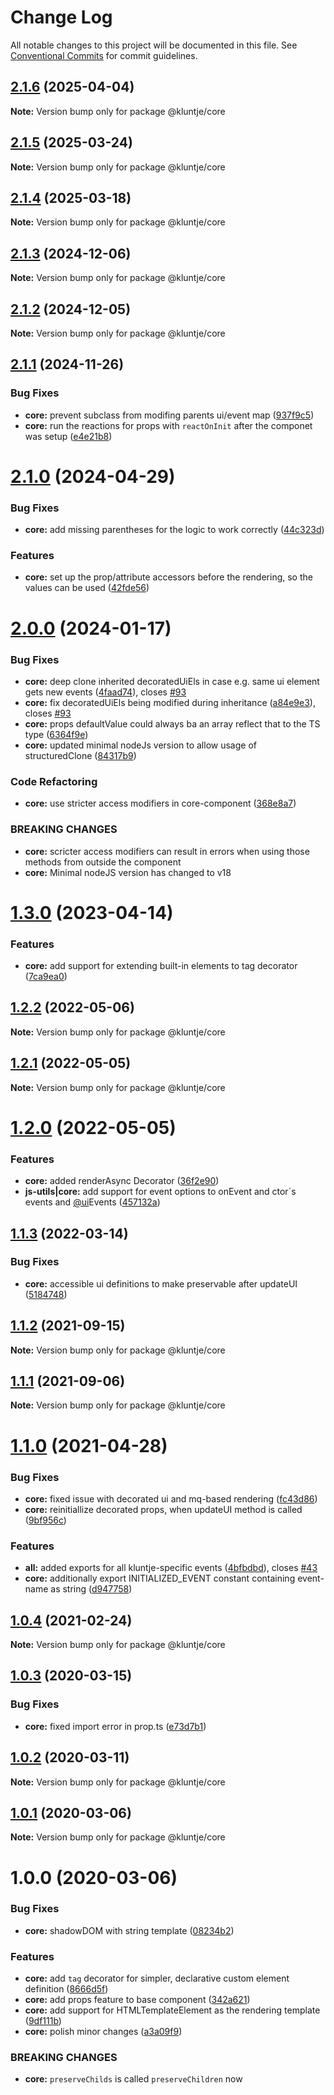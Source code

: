 # Change Log

All notable changes to this project will be documented in this file.
See [Conventional Commits](https://conventionalcommits.org) for commit guidelines.

## [2.1.6](https://github.com/kluntje/kluntje/tree/develop/packages/core/compare/@kluntje/core@2.1.5...@kluntje/core@2.1.6) (2025-04-04)

**Note:** Version bump only for package @kluntje/core





## [2.1.5](https://github.com/kluntje/kluntje/tree/develop/packages/core/compare/@kluntje/core@2.1.4...@kluntje/core@2.1.5) (2025-03-24)

**Note:** Version bump only for package @kluntje/core





## [2.1.4](https://github.com/kluntje/kluntje/tree/develop/packages/core/compare/@kluntje/core@2.1.3...@kluntje/core@2.1.4) (2025-03-18)

**Note:** Version bump only for package @kluntje/core





## [2.1.3](https://github.com/kluntje/kluntje/tree/develop/packages/core/compare/@kluntje/core@2.1.2...@kluntje/core@2.1.3) (2024-12-06)

**Note:** Version bump only for package @kluntje/core





## [2.1.2](https://github.com/kluntje/kluntje/tree/develop/packages/core/compare/@kluntje/core@2.1.1...@kluntje/core@2.1.2) (2024-12-05)

**Note:** Version bump only for package @kluntje/core





## [2.1.1](https://github.com/kluntje/kluntje/tree/develop/packages/core/compare/@kluntje/core@2.1.0...@kluntje/core@2.1.1) (2024-11-26)


### Bug Fixes

* **core:** prevent subclass from modifing parents ui/event map ([937f9c5](https://github.com/kluntje/kluntje/tree/develop/packages/core/commit/937f9c588b177a902042f1d2b4534c1a3e371fec))
* **core:** run the reactions for props with `reactOnInit` after the componet was setup ([e4e21b8](https://github.com/kluntje/kluntje/tree/develop/packages/core/commit/e4e21b88d4a774d39a894b5b80c8a91439c80782))





# [2.1.0](https://github.com/kluntje/kluntje/tree/develop/packages/core/compare/@kluntje/core@2.0.0...@kluntje/core@2.1.0) (2024-04-29)


### Bug Fixes

* **core:** add missing parentheses for the logic to work correctly ([44c323d](https://github.com/kluntje/kluntje/tree/develop/packages/core/commit/44c323d83da9ada6603e616d147e03003f477067))


### Features

* **core:** set up the prop/attribute accessors before the rendering, so the values can be used ([42fde56](https://github.com/kluntje/kluntje/tree/develop/packages/core/commit/42fde56a7387896d45f1aa10ad676345eb55e313))





# [2.0.0](https://github.com/kluntje/kluntje/tree/develop/packages/core/compare/@kluntje/core@1.3.0...@kluntje/core@2.0.0) (2024-01-17)


### Bug Fixes

* **core:** deep clone inherited decoratedUiEls in case e.g. same ui element gets new events ([4faad74](https://github.com/kluntje/kluntje/tree/develop/packages/core/commit/4faad745d424437ed804184c0cf6892a28c2941e)), closes [#93](https://github.com/kluntje/kluntje/tree/develop/packages/core/issues/93)
* **core:** fix decoratedUiEls being modified during inheritance ([a84e9e3](https://github.com/kluntje/kluntje/tree/develop/packages/core/commit/a84e9e3d51b0e9ed3286a1a0bb35315fa67109b3)), closes [#93](https://github.com/kluntje/kluntje/tree/develop/packages/core/issues/93)
* **core:** props defaultValue could always ba an array reflect that to the TS type ([6364f9e](https://github.com/kluntje/kluntje/tree/develop/packages/core/commit/6364f9e33790a0e3b837835ce72e5e6616c8eff7))
* **core:** updated minimal nodeJs version to allow usage of structuredClone ([84317b9](https://github.com/kluntje/kluntje/tree/develop/packages/core/commit/84317b9a6e38112290d8f7368dac6e407bc62331))


### Code Refactoring

* **core:** use stricter access modifiers in core-component ([368e8a7](https://github.com/kluntje/kluntje/tree/develop/packages/core/commit/368e8a7afc9d03184b7598b93c72234a6b669f6a))


### BREAKING CHANGES

* **core:** scricter access modifiers can result in errors when using those methods from
outside the component
* **core:** Minimal nodeJS version has changed to v18





# [1.3.0](https://github.com/kluntje/kluntje/tree/develop/packages/core/compare/@kluntje/core@1.2.2...@kluntje/core@1.3.0) (2023-04-14)


### Features

* **core:** add support for extending built-in elements to tag decorator ([7ca9ea0](https://github.com/kluntje/kluntje/tree/develop/packages/core/commit/7ca9ea0c72ee783085553b75898320f45dccb7ee))





## [1.2.2](https://github.com/kluntje/kluntje/tree/develop/packages/core/compare/@kluntje/core@1.2.1...@kluntje/core@1.2.2) (2022-05-06)

**Note:** Version bump only for package @kluntje/core





## [1.2.1](https://github.com/kluntje/kluntje/tree/develop/packages/core/compare/@kluntje/core@1.2.0...@kluntje/core@1.2.1) (2022-05-05)

**Note:** Version bump only for package @kluntje/core





# [1.2.0](https://github.com/kluntje/kluntje/tree/develop/packages/core/compare/@kluntje/core@1.1.3...@kluntje/core@1.2.0) (2022-05-05)


### Features

* **core:** added renderAsync Decorator ([36f2e90](https://github.com/kluntje/kluntje/tree/develop/packages/core/commit/36f2e909056d20f810b0fe86e8c1286335b3fd31))
* **js-utils|core:** add support for event options to onEvent and ctor`s events and  [@ui](https://github.com/ui)Events ([457132a](https://github.com/kluntje/kluntje/tree/develop/packages/core/commit/457132a6ac27bdec4ae0370d7a08ddd0530f9546))





## [1.1.3](https://github.com/kluntje/kluntje/tree/develop/packages/core/compare/@kluntje/core@1.1.2...@kluntje/core@1.1.3) (2022-03-14)


### Bug Fixes

* **core:** accessible ui definitions to make preservable after updateUI ([5184748](https://github.com/kluntje/kluntje/tree/develop/packages/core/commit/5184748dbdd29fa53e0054cac9fe4bddaa6e4601))





## [1.1.2](https://github.com/kluntje/kluntje/tree/develop/packages/core/compare/@kluntje/core@1.1.1...@kluntje/core@1.1.2) (2021-09-15)

**Note:** Version bump only for package @kluntje/core





## [1.1.1](https://github.com/kluntje/kluntje/tree/develop/packages/core/compare/@kluntje/core@1.1.0...@kluntje/core@1.1.1) (2021-09-06)

**Note:** Version bump only for package @kluntje/core





# [1.1.0](https://github.com/kluntje/kluntje/tree/develop/packages/core/compare/@kluntje/core@1.0.4...@kluntje/core@1.1.0) (2021-04-28)


### Bug Fixes

* **core:** fixed issue with decorated ui and mq-based rendering ([fc43d86](https://github.com/kluntje/kluntje/tree/develop/packages/core/commit/fc43d8612c334eb88cf5db496187a5dac5c42f17))
* **core:** reinitiallize decorated props, when updateUI method is called ([9bf956c](https://github.com/kluntje/kluntje/tree/develop/packages/core/commit/9bf956c9e4e8a41a3c085c27946f0823564db489))


### Features

* **all:** added exports for all kluntje-specific events ([4bfbdbd](https://github.com/kluntje/kluntje/tree/develop/packages/core/commit/4bfbdbd74a04fd0dd8696ef22736a25a7e7749c7)), closes [#43](https://github.com/kluntje/kluntje/tree/develop/packages/core/issues/43)
* **core:** additionally export INITIALIZED_EVENT constant containing event-name as string ([d947758](https://github.com/kluntje/kluntje/tree/develop/packages/core/commit/d947758b39b8e70425d4221892edb322c676ef23))





## [1.0.4](https://github.com/kluntje/kluntje/tree/develop/packages/core/compare/@kluntje/core@1.0.3...@kluntje/core@1.0.4) (2021-02-24)

**Note:** Version bump only for package @kluntje/core





## [1.0.3](https://github.com/kluntje/kluntje/tree/develop/packages/core/compare/@kluntje/core@1.0.2...@kluntje/core@1.0.3) (2020-03-15)


### Bug Fixes

* **core:** fixed import error in prop.ts ([e73d7b1](https://github.com/kluntje/kluntje/tree/develop/packages/core/commit/e73d7b13de4665f16fc2ef26fab53d99044637ac))





## [1.0.2](https://github.com/kluntje/kluntje/tree/develop/packages/core/compare/@kluntje/core@1.0.1...@kluntje/core@1.0.2) (2020-03-11)

**Note:** Version bump only for package @kluntje/core





## [1.0.1](https://github.com/kluntje/kluntje/tree/develop/packages/core/compare/@kluntje/core@1.0.0...@kluntje/core@1.0.1) (2020-03-06)

**Note:** Version bump only for package @kluntje/core





# 1.0.0 (2020-03-06)


### Bug Fixes

* **core:** shadowDOM with string template ([08234b2](https://github.com/kluntje/kluntje/commit/08234b2eabd2da94eae54fb8e8c85494e74c1afb))


### Features

* **core:** add `tag` decorator for simpler, declarative custom element definition ([8666d5f](https://github.com/kluntje/kluntje/commit/8666d5f99eae5016f5ab8c1188a57450fbcbcb51))
* **core:** add props feature to base component ([342a621](https://github.com/kluntje/kluntje/commit/342a621a39538112d72b3b8ece4625fe5c41787b))
* **core:** add support for HTMLTemplateElement as the rendering template ([9df111b](https://github.com/kluntje/kluntje/commit/9df111b68444a2f6afc4c34859440b4449c1d204))
* **core:** polish minor changes ([a3a09f9](https://github.com/kluntje/kluntje/commit/a3a09f9099c42f515f9076967e94e5cbe8f29ae4))


### BREAKING CHANGES

* **core:** `preserveChilds` is called `preserveChildren` now
